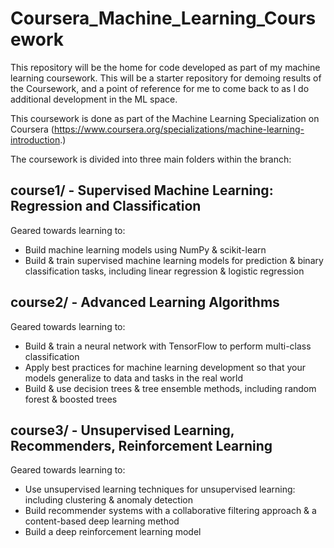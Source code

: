 # Coursera_Machine_Learning_Coursework

This repository will be the home for code developed as part of my machine learning coursework. This will be a starter repository for demoing results of the Coursework, and a point of reference for me to come back to as I do additional development in the ML space.

This coursework is done as part of the Machine Learning Specialization on Coursera (https://www.coursera.org/specializations/machine-learning-introduction.)

The coursework is divided into three main folders within the branch:

## course1/  - Supervised Machine Learning: Regression and Classification
Geared towards learning to:
- Build machine learning models using NumPy & scikit-learn
- Build & train supervised machine learning models for prediction & binary classification tasks, including linear regression & logistic regression

## course2/  - Advanced Learning Algorithms
Geared towards learning to:
- Build & train a neural network with TensorFlow to perform multi-class classification
- Apply best practices for machine learning development so that your models generalize to data and tasks in the real world
- Build & use decision trees & tree ensemble methods, including random forest & boosted trees

## course3/  - Unsupervised Learning, Recommenders, Reinforcement Learning
Geared towards learning to:
- Use unsupervised learning techniques for unsupervised learning: including clustering & anomaly detection
- Build recommender systems with a collaborative filtering approach & a content-based deep learning method
- Build a deep reinforcement learning model

